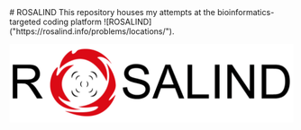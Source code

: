 <base target="_blank">
# ROSALIND
This repository houses my attempts at the bioinformatics-targeted coding platform ![ROSALIND]("https://rosalind.info/problems/locations/").

![ROSALIND Logo](ROSALIND_Logo.png)
